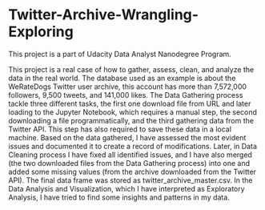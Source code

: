# Twitter-Archive-Wrangling-Exploring
This project is a part of Udacity Data Analyst Nanodegree Program.

This project is a real case of how to gather, assess, clean, and analyze the data in the real world. The database used as an example is about the WeRateDogs Twitter user archive, this account has more than 7,572,000 followers, 9,500 tweets, and 141,000 likes.
The Data Gathering process tackle three different tasks, the first one download file from URL and later loading to the Jupyter Notebook, which requires a manual step, the second downloading a file programmatically, and the third gathering data from the Twitter API. This step has also required to save these data in a local machine.
Based on the data gathered, I have assessed the most evident issues and documented it to create a record of modifications. 
Later, in Data Cleaning process I have fixed all identified issues, and I have also merged (the two downloaded files from the Data Gathering process) into one and added some missing values (from the archive downloaded from the Twitter API). The final data frame was stored as twitter_archive_master.csv.
In the Data Analysis and Visualization, which I have interpreted as Exploratory Analysis, I have tried to find some insights and patterns in my data.

